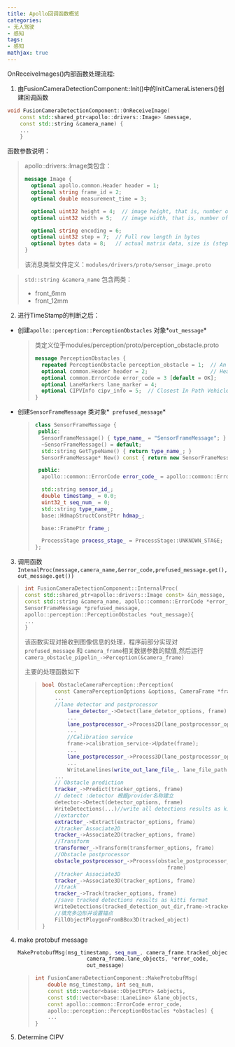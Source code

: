 ```yaml
---
title: Apollo回调函数概览
categories:
- 无人驾驶
- 感知
tags:
- 感知
mathjax: true
---
```

OnReceiveImages()内部函数处理流程:
<!--more-->

1. 由FusionCameraDetectionComponent::Init()中的InitCameraListeners()创建回调函数

``` c++
void FusionCameraDetectionComponent::OnReceiveImage(
    const std::shared_ptr<apollo::drivers::Image> &message,
    const std::string &camera_name) {
    ...
    }
```

函数参数说明：

> apollo::drivers::Image类包含：
>
> ```protobuf
> message Image {
>   optional apollo.common.Header header = 1;
>   optional string frame_id = 2;
>   optional double measurement_time = 3;
> 
>   optional uint32 height = 4;  // image height, that is, number of rows
>   optional uint32 width = 5;   // image width, that is, number of columns
> 
>   optional string encoding = 6;
>   optional uint32 step = 7;  // Full row length in bytes
>   optional bytes data = 8;   // actual matrix data, size is (step * rows)
> }
> ```
>
> 该消息类型文件定义：`modules/drivers/proto/sensor_image.proto`

> `std::string &camera_name` 包含两类：
>
> - front_6mm
> - front_12mm

2. 进行TimeStamp的判断之后：

- 创建`apollo::perception::PerceptionObstacles` 对象*`out_message`* 

  > 类定义位于modules/perception/proto/perception_obstacle.proto
  >
  > ```protobuf
  > message PerceptionObstacles {
  >   repeated PerceptionObstacle perception_obstacle = 1;  // An array of obstacles
  >   optional common.Header header = 2;                    // Header
  >   optional common.ErrorCode error_code = 3 [default = OK];
  >   optional LaneMarkers lane_marker = 4;
  >   optional CIPVInfo cipv_info = 5;  // Closest In Path Vehicle (CIPV)
  > }
  > ```
  >
  > 

- 创建`SensorFrameMessage` 类对象*` prefused_message`*  

  > ```c++
  > class SensorFrameMessage {
  >  public:
  >   SensorFrameMessage() { type_name_ = "SensorFrameMessage"; }
  >   ~SensorFrameMessage() = default;
  >   std::string GetTypeName() { return type_name_; }
  >   SensorFrameMessage* New() const { return new SensorFrameMessage; }
  > 
  >  public:
  >   apollo::common::ErrorCode error_code_ = apollo::common::ErrorCode::OK;
  > 
  >   std::string sensor_id_;
  >   double timestamp_ = 0.0;
  >   uint32_t seq_num_ = 0;
  >   std::string type_name_;
  >   base::HdmapStructConstPtr hdmap_;
  > 
  >   base::FramePtr frame_;
  > 
  >   ProcessStage process_stage_ = ProcessStage::UNKNOWN_STAGE;
  > };
  > ```

3. 调用函数`IntenalProc(message,camera_name,&error_code,prefused_message.get(),out_message.get())` 

> ```c++
> int FusionCameraDetectionComponent::InternalProc(
> const std::shared_ptr<apollo::drivers::Image const> &in_message,
> const std::string &camera_name, apollo::common::ErrorCode *error_code,
> SensorFrameMessage *prefused_message,
> apollo::perception::PerceptionObstacles *out_message){
> ...
> }
> ```
>
> 该函数实现对接收到图像信息的处理，程序前部分实现对`prefused_message`  和 `camera_frame`相关数据参数的赋值,然后运行`camera_obstacle_pipelin_->Perception(&camera_frame)` 
>
> 主要的处理函数如下
>
> > ```c++
> > bool ObstacleCameraPerception::Perception(
> >     const CameraPerceptionOptions &options, CameraFrame *frame) {
> >     ...
> >     //lane detector and postprocessor
> >         lane_detector_->Detect(lane_detetor_options, frame)
> >         ...
> >         lane_postprocessor_->Process2D(lane_postprocessor_options, frame)
> >         ...
> >         //Calibration service
> >         frame->calibration_service->Update(frame);
> >     	...
> >         lane_postprocessor_->Process3D(lane_postprocessor_options, frame)
> >         ...
> >         WriteLanelines(write_out_lane_file_, lane_file_path, frame->lane_objects)
> >     ...
> >     // Obstacle prediction
> >     tracker_->Predict(tracker_options, frame)      
> >     // detect :detector 根据provider名称建立
> >     detector->Detect(detector_options, frame)
> >     WriteDetections(...)//write all detections results as kitti format
> >     //extarctor
> >     extractor_->Extract(extractor_options, frame)
> >     //tracker Associate2D
> >     tracker_->Associate2D(tracker_options, frame)
> >     //Transform
> >     transformer_->Transform(transformer_options, frame)
> >     //Obstacle postprocessor
> >     obstacle_postprocessor_->Process(obstacle_postprocessor_options,
> >                                         frame)
> >     //tracker Associate3D
> >     tracker_->Associate3D(tracker_options, frame)
> >     //track
> >     tracker_->Track(tracker_options, frame)
> >     //save tracked detections results as kitti format
> >     WriteDetections(tracked_detection_out_dir,frame->tracked_objectes);
> >     //填充多边形并设置锚点
> >     FillObjectPloygonFromBBox3D(tracked_object)
> > }
> > ```
>

4. make protobuf message

   ```c++
   MakeProtobufMsg(msg_timestamp, seq_num_, camera_frame.tracked_objects,
                         camera_frame.lane_objects, *error_code,
                         out_message) 
   ```

   > ```c++
   > int FusionCameraDetectionComponent::MakeProtobufMsg(
   >     double msg_timestamp, int seq_num,
   >     const std::vector<base::ObjectPtr> &objects,
   >     const std::vector<base::LaneLine> &lane_objects,
   >     const apollo::common::ErrorCode error_code,
   >     apollo::perception::PerceptionObstacles *obstacles) {
   >     ...
   > }
   > ```
   >
   > 

5. Determine CIPV
